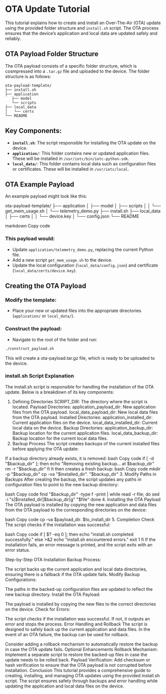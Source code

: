 # OTA Update Tutorial

This tutorial explains how to create and install an Over-The-Air (OTA) update using the provided folder structure and `install.sh` script. The OTA process ensures that the device’s application and local data are updated safely and reliably.

## OTA Payload Folder Structure

The OTA payload consists of a specific folder structure, which is cosmpressed into a `.tar.gz` file and uploaded to the device. The folder structure is as follows:
```
ota-payload-template/
├── install.sh
├── application
   ├── model
   └── scripts
├── local_data
│   └── certs
└── README
```
## Key Components:

- **`install.sh`**: The script responsible for installing the OTA update on the device.
- **`application/`**: This folder contains new or updated application files. These will be installed in `/usr/iotc/bin/iotc-python-sdk`.
- **`local_data/`**: This folder contains local data such as configuration files or certificates. These will be installed in `/usr/iotc/local`.

## OTA Example Payload

An example payload might look like this:

ota-payload-template/ ├── application │ ├── model │ ├── scripts │ │ └── get_mem_usage.sh │ └── telemetry_demo.py ├── install.sh ├── local_data │ ├── certs │ │ └── device.key │ └── config.json └── README

markdown
Copy code

### This payload would:

- Update `application/telemetry_demo.py`, replacing the current Python file.
- Add a new script `get_mem_usage.sh` to the device.
- Update the local configuration (`local_data/config.json`) and certificate (`local_data/certs/device.key`).

## Creating the OTA Payload

### Modify the template:

- Place your new or updated files into the appropriate directories (`application/` or `local_data/`).

### Construct the payload:

- Navigate to the root of the folder and run:

```bash
./construct_payload.sh
```
This will create a ota-payload.tar.gz file, which is ready to be uploaded to the device.

### install.sh Script Explanation
The install.sh script is responsible for handling the installation of the OTA update. Below is a breakdown of its key components:

1. Defining Directories
SCRIPT_DIR: The directory where the script is located.
Payload Directories:
application_payload_dir: New application files from the OTA payload.
local_data_payload_dir: New local data files from the OTA payload.
Installed Directories:
application_installed_dir: Current application files on the device.
local_data_installed_dir: Current local data on the device.
Backup Directories:
application_backup_dir: Backup location for the current application files.
local_data_backup_dir: Backup location for the current local data files.
2. Backup Process
The script creates backups of the current installed files before applying the OTA update:

If a backup directory already exists, it is removed:
bash
Copy code
if [ -d "$backup_dir" ]; then
    echo "Removing existing backup... at $backup_dir"
    rm -r "$backup_dir"
fi
It then creates a fresh backup:
bash
Copy code
mkdir -p "$backup_dir"
cp -va "$installed_dir". "$backup_dir"
3. Modify Paths in Backups
After creating the backup, the script updates any paths in configuration files to point to the new backup directory:

bash
Copy code
find "$backup_dir" -type f -print | while read -r file; do
    sed -i "s|$installed_dir|$backup_dir|g" "$file"
done
4. Installing the OTA Payload
The OTA payload is installed by copying the new application and data files from the OTA payload to the corresponding directories on the device:

bash
Copy code
cp -va $payload_dir. $to_install_dir
5. Completion Check
The script checks if the installation was successful:

bash
Copy code
if [ $? -eq 0 ]; then
    echo "install.sh completed successfully."
else
    >&2 echo "install.sh encountered errors."
    exit 1
fi
If the installation fails, an error message is printed, and the script exits with an error status.

Step-by-Step OTA Installation
Backup Process:

The script backs up the current application and local data directories, ensuring there is a fallback if the OTA update fails.
Modify Backup Configurations:

The paths in the backed-up configuration files are updated to reflect the new backup directory.
Install the OTA Payload:

The payload is installed by copying the new files to the correct directories on the device.
Check for Errors:

The script checks if the installation was successful. If not, it outputs an error and stops the process.
Error Handling and Rollback
The script is designed to safely back up the current application and data files. In the event of an OTA failure, the backup can be used for rollback.

Consider adding a rollback mechanism to automatically restore the backup in case the OTA update fails.
Optional Enhancements
Rollback Mechanism: Implement a separate script to restore the backed-up files in case the update needs to be rolled back.
Payload Verification: Add checksum or hash verification to ensure that the OTA payload is not corrupted before installation.
Conclusion
This tutorial provides a comprehensive guide to creating, installing, and managing OTA updates using the provided install.sh script. The script ensures safety through backups and error handling while updating the application and local data files on the device.
